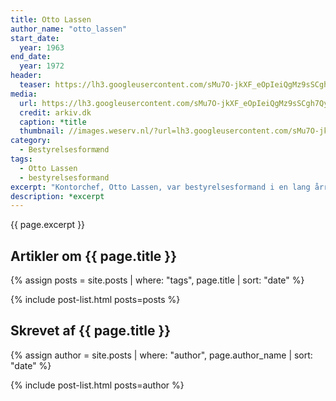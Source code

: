 ```yaml
---
title: Otto Lassen
author_name: "otto_lassen"
start_date: 
  year: 1963
end_date:
  year: 1972
header:
  teaser: https://lh3.googleusercontent.com/sMu7O-jkXF_eOpIeiQgMz9sSCgh7QyDuVmx9_71AlZyTM6JWBLT6I8_dPaScWX6Slncw666y_nR4ziK4eEYzbRURRSfmJz01aBqgbLpPUfM_gOZiSkgB4fWu6UcZdDzL4dbsrAQgUQ=w2400
media: 
  url: https://lh3.googleusercontent.com/sMu7O-jkXF_eOpIeiQgMz9sSCgh7QyDuVmx9_71AlZyTM6JWBLT6I8_dPaScWX6Slncw666y_nR4ziK4eEYzbRURRSfmJz01aBqgbLpPUfM_gOZiSkgB4fWu6UcZdDzL4dbsrAQgUQ=w2400
  credit: arkiv.dk
  caption: *title
  thumbnail: //images.weserv.nl/?url=lh3.googleusercontent.com/sMu7O-jkXF_eOpIeiQgMz9sSCgh7QyDuVmx9_71AlZyTM6JWBLT6I8_dPaScWX6Slncw666y_nR4ziK4eEYzbRURRSfmJz01aBqgbLpPUfM_gOZiSkgB4fWu6UcZdDzL4dbsrAQgUQ=w2400&w=100
category:
  - Bestyrelsesformænd
tags:
  - Otto Lassen
  - bestyrelsesformand
excerpt: "Kontorchef, Otto Lassen, var bestyrelsesformand i en lang årrække."
description: *excerpt
---
```


{{ page.excerpt }}

## Artikler om {{ page.title }}

{% assign posts = site.posts | where: "tags", page.title | sort: "date" %}

{% include post-list.html posts=posts %}

## Skrevet af {{ page.title }}

{% assign author = site.posts | where: "author", page.author_name | sort: "date" %}

{% include post-list.html posts=author %}
